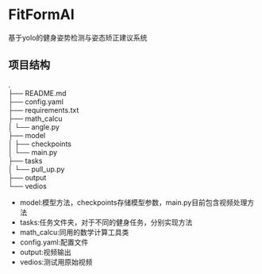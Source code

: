 # FitFormAI
基于yolo的健身姿势检测与姿态矫正建议系统

## 项目结构
.  
├── README.md  
├── config.yaml  
├── requirements.txt  
├── math_calcu  
│   └── angle.py  
├── model  
│   ├── checkpoints  
│   └── main.py  
├── tasks  
│   └── pull_up.py  
├── output  
└── vedios  

* model:模型方法，checkpoints存储模型参数，main.py目前包含视频处理方法
* tasks:任务文件夹，对于不同的健身任务，分别实现方法
* math_calcu:同用的数学计算工具类
* config.yaml:配置文件
* output:视频输出
* vedios:测试用原始视频
